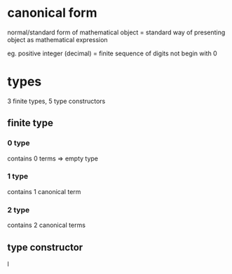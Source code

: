 # canonical form
normal/standard form of mathematical object
= standard way of presenting object as mathematical expression

eg. positive integer (decimal) = finite sequence of digits not begin with 0


# types
3 finite types, 5 type constructors

## finite type
### 0 type
contains 0 terms => empty type

### 1 type
contains 1 canonical term

### 2 type
contains 2 canonical terms

## type constructor
l





















